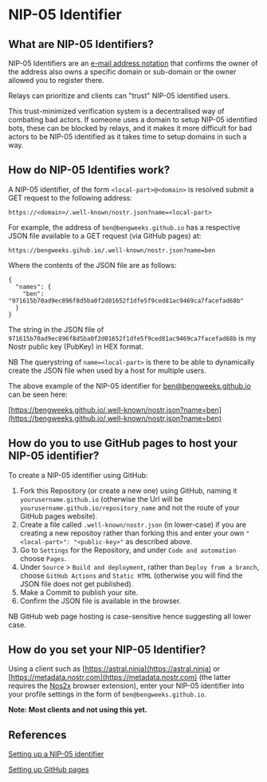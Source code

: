 # NIP-05 Identifier

## What are NIP-05 Identifiers?

NIP-05 Identifiers are an [e-mail address notation](https://datatracker.ietf.org/doc/html/rfc5322#section-3.4.1) that confirms the owner of the address also owns a specific domain or sub-domain or the owner allowed you to register there.

Relays can prioritize and clients can "trust" NIP-05 identified users.

This trust-minimized verification system is a decentralised way of combating bad actors. If someone uses a domain to setup NIP-05 identified bots, these can be blocked by relays, and it makes it more difficult for bad actors to be NIP-05 identified as it takes time to setup domains in such a way. 

## How do NIP-05 Identifies work?

A NIP-05 identifier, of the form `<local-part>@<domain>` is resolved submit a GET request to the following address:

`https://<domain>/.well-known/nostr.json?name=<local-part>`

For example, the address of `ben@bengweeks.github.io` has a respective JSON file available to a GET request (via GitHub pages) at:

`https://bengweeks.gihub.io/.well-known/nostr.json?name=ben`

Where the contents of the JSON file are as follows:

```
{
  "names": {
    "ben": "971615b70ad9ec896f8d5ba0f2d01652f1dfe5f9ced81ac9469ca7facefad68b"
  }
}
```

The string in the JSON file of `971615b70ad9ec896f8d5ba0f2d01652f1dfe5f9ced81ac9469ca7facefad68b` is my Nostr public key (PubKey) in HEX format.

NB The querystring of `name=<local-part>` is there to be able to dynamically create the JSON file when used by a host for multiple users.

The above example of the NIP-05 identifier for ben@bengweeks.github.io can be seen here:

[https://bengweeks.github.io/.well-known/nostr.json?name=ben](https://bengweeks.github.io/.well-known/nostr.json?name=ben)

## How do you to use GitHub pages to host your NIP-05 identifier?

To create a NIP-05 identifier using GitHub:

1. Fork this Repository (or create a new one) using GitHub, naming it `yourusername.github.io` (otherwise the Url will be `yourusername.github.io/repository_name` and not the route of your GitHub pages website).
2. Create a file called `.well-known/nostr.json` (in lower-case) if you are creating a new repositoy rather than forking this and enter your own `"<local-part>": "<public-key>"` as described above.
3. Go to `Settings` for the Repository, and under `Code and automation` choose `Pages`.
4. Under `Source` > `Build and deployment`, rather than  `Deploy from a branch`, choose `GitHub Actions` and `Static HTML` (otherwise you will find the JSON file does not get published).
6. Make a Commit to publish your site.
7. Confirm the JSON file is available in the browser.

NB GitHub web page hosting is case-sensitive hence suggesting all lower case.

## How do you set your NIP-05 Identifier?

Using a client such as [https://astral.ninja](https://astral.ninja) or  [https://metadata.nostr.com](https://metadata.nostr.com) (the latter requires the [Nos2x](https://github.com/fiatjaf/nos2x) browser extension), enter your NIP-05 identifier into your profile settings in the form of `ben@bengweeks.github.io`.

**Note: Most clients and not using this yet.**

## References

[Setting up a NIP-05 identifier](https://github.com/nostr-protocol/nips/blob/master/05.md)

[Setting up GitHub pages](https://docs.github.com/en/pages/getting-started-with-github-pages/creating-a-github-pages-site)
